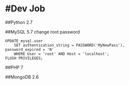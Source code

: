 #Dev Job
======
##Python 2.7

##MySQL 5.7
change root password

	UPDATE mysql.user
	    SET authentication_string = PASSWORD('MyNewPass'), password_expired = 'N'
	    WHERE User = 'root' AND Host = 'localhost';
	FLUSH PRIVILEGES;

##PHP 7

##MongoDB 2.6
